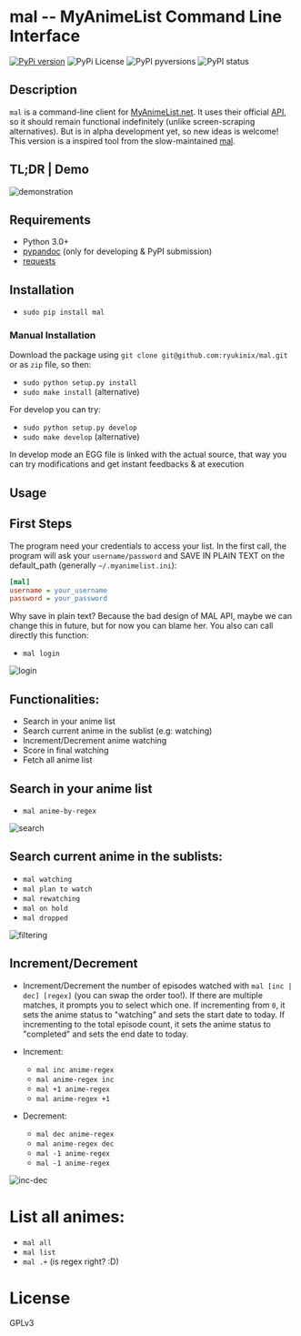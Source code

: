 mal -- MyAnimeList Command Line Interface
=============

[![PyPi version](https://img.shields.io/pypi/v/mal.svg)](https://pypi.python.org/pypi/mal/)
![PyPi License](https://img.shields.io/pypi/l/mal.svg)
![PyPI pyversions](https://img.shields.io/pypi/pyversions/mal.svg)
![PyPI status](https://img.shields.io/pypi/status/mal.svg)

## Description

`mal` is a command-line client for [MyAnimeList.net](http://myanimelist.net/). It uses their official [API](http://myanimelist.net/modules.php?go=api), so it should remain functional indefinitely (unlike screen-scraping alternatives). But is in alpha development yet, so new ideas is welcome! This version is a inspired tool from the slow-maintained [mal](https://github.com/pushrax/mal).

## TL;DR | Demo

![demonstration](https://i.imgur.com/4HgRdZ3.gif)

## Requirements

- Python 3.0+
- [pypandoc](https://pypi.python.org/pypi/pypandoc/) (only for developing & PyPI submission)
- [requests](http://docs.python-requests.org/en/latest/index.html)

## Installation

* `sudo pip install mal`


### Manual Installation

Download the package using `git clone git@github.com:ryukinix/mal.git` or as `zip` file, so then: 

- `sudo python setup.py install`
- `sudo make install` (alternative)

For develop you can try:
- `sudo python setup.py develop`
- `sudo make develop` (alternative)

In develop mode an EGG file is linked with the actual source, that way you can try modifications and get instant feedbacks & at execution


## Usage

## First Steps

The program need your credentials to access your list. In the first call, the program will ask your `username/password` and SAVE IN PLAIN TEXT on the default_path (generally `~/.myanimelist.ini`):


```ini
[mal]
username = your_username
password = your_password

```

Why save in plain text? Because the bad design of MAL API, maybe we can change this in future, but for now you can blame her. You also can call directly this function:

* `mal login`

![login]( https://i.imgur.com/2boHCTq.png)

## Functionalities:

* Search in your anime list
* Search current anime in the sublist (e.g: watching)
* Increment/Decrement anime watching
* Score in final watching
* Fetch all anime list

## Search in your anime list 
* `mal anime-by-regex`

![search]( https://i.imgur.com/B8QNHzB.png)

## Search current anime in the sublists:

* `mal watching`
* `mal plan to watch`
* `mal rewatching`
* `mal on hold`
* `mal dropped`

![filtering](https://i.imgur.com/CP2NUF9.png)

## Increment/Decrement
- Increment/Decrement the number of episodes watched with `mal [inc | dec] [regex]` (you can swap the order too!). If there are multiple matches, it prompts you to select which one. If incrementing from `0`, it sets the anime status to "watching" and sets the start date to today. If incrementing to the total episode count, it sets the anime status to "completed" and sets the end date to today.

* Increment:
    - `mal inc anime-regex` 
    - `mal anime-regex inc`
    - `mal +1 anime-regex`
    - `mal anime-regex +1`

* Decrement:
    - `mal dec anime-regex`
    - `mal anime-regex dec`
    - `mal -1 anime-regex`
    - `mal -1 anime-regex`


![inc-dec](https://i.imgur.com/9ZF17Lh.png)


# List all animes:

* `mal all`
* `mal list`
* `mal .+` (is regex right? :D)

# License

GPLv3